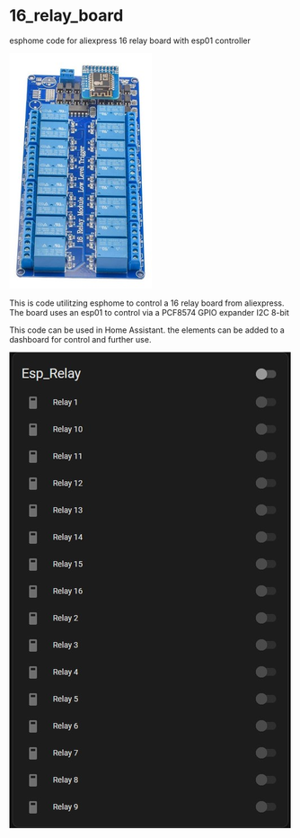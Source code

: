 # 16_relay_board
esphome code for aliexpress 16 relay board with esp01 controller

![board](16%20relay%20board.jpg)

This is code utilitzing esphome to control a 16 relay board from aliexpress.  The board uses an esp01 to control via a PCF8574 GPIO expander I2C 8-bit

This code can be used in Home Assistant.  the elements can be added to a dashboard for control and further use.

![dashboard](HA%20dashboard%2016%20relay%20board.jpg)

